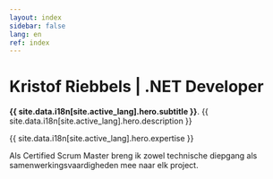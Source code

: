 ```yaml
---
layout: index
sidebar: false
lang: en
ref: index
---
```


# Kristof Riebbels | .NET Developer

**{{ site.data.i18n[site.active_lang].hero.subtitle }}**. {{ site.data.i18n[site.active_lang].hero.description }}

{{ site.data.i18n[site.active_lang].hero.expertise }}

Als Certified Scrum Master breng ik zowel technische diepgang als samenwerkingsvaardigheden mee naar elk project.